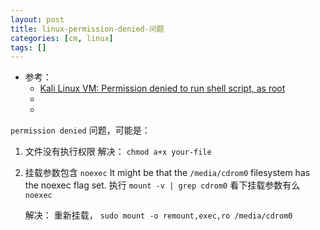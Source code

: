```yaml
---
layout: post
title: linux-permission-denied-问题
categories: [cm, linux]
tags: []
---
```


* 参考： 
    * [Kali Linux VM: Permission denied to run shell script, as root](https://superuser.com/a/768125)
    * []()
    * []()




`permission denied` 问题，可能是：

1. 文件没有执行权限
    解决： `chmod a+x your-file`
    
1. 挂载参数包含 `noexec`
    It might be that the `/media/cdrom0` filesystem has the noexec flag set.
    执行 `mount -v | grep cdrom0` 看下挂载参数有么 `noexec`
    
    解决： 重新挂载， `sudo mount -o remount,exec,ro /media/cdrom0`























